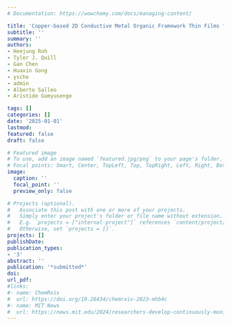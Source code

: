 ```yaml
---
# Documentation: https://wowchemy.com/docs/managing-content/

title: 'Copper-based 2D Conductive Metal Organic Framework Thin Films for Ultrasensitive Detection of Perfluoroalkyls in Drinking water'
subtitle: ''
summary: ''
authors:
- Heejung Roh
- Tyler J. Quill
- Gan Chen
- Huaxin Gong
- yscho
- admin
- Alberto Salleo
- Aristide Gumyusenge

tags: []
categories: []
date: '2025-01-01'
lastmod: 
featured: false
draft: false

# Featured image
# To use, add an image named `featured.jpg/png` to your page's folder.
# Focal points: Smart, Center, TopLeft, Top, TopRight, Left, Right, BottomLeft, Bottom, BottomRight.
image:
  caption: ''
  focal_point: ''
  preview_only: false

# Projects (optional).
#   Associate this post with one or more of your projects.
#   Simply enter your project's folder or file name without extension.
#   E.g. `projects = ["internal-project"]` references `content/project/deep-learning/index.md`.
#   Otherwise, set `projects = []`.
projects: []
publishDate: 
publication_types:
- '3'
abstract: ''
publication: '*submitted*'
doi: 
url_pdf: 
#links:
#- name: ChemRxiv
#  url: https://doi.org/10.26434/chemrxiv-2023-mhb4c
#- name: MIT News
#  url: https://news.mit.edu/2024/researchers-develop-continuously-monitoring-toxic-gases-detector-0517
---
```

